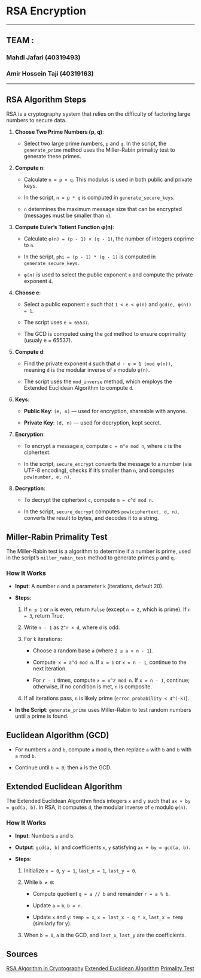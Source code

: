 # RSA Encryption

---

## TEAM :

### Mahdi Jafari (40319493)

### Amir Hossein Taji (40319163)

---

## RSA Algorithm Steps

RSA is a cryptography system that relies on the difficulty of factoring large numbers to secure data. 

1. **Choose Two Prime Numbers (p, q)**:
    
    - Select two large prime numbers, `p` and `q`. In the script, the `generate_prime` method uses the Miller-Rabin primality test to generate these primes.
            
2. **Compute n**:
    
    - Calculate `n = p × q`. This modulus is used in both public and private keys.
        
    - In the script, `n = p * q` is computed in `generate_secure_keys`.
        
    - `n` determines the maximum message size that can be encrypted (messages must be smaller than `n`).
        
3. **Compute Euler’s Totient Function φ(n)**:
    
    - Calculate `φ(n) = (p - 1) × (q - 1)`, the number of integers coprime to `n`.
        
    - In the script, `phi = (p - 1) * (q - 1)` is computed in `generate_secure_keys`.
        
    - `φ(n)` is used to select the public exponent `e` and compute the private exponent `d`.
        
4. **Choose e**:
    
    - Select a public exponent `e` such that `1 < e < φ(n)` and `gcd(e, φ(n)) = 1`.
        
    - The script uses `e = 65537`.
        
    - The GCD is computed using the `gcd` method to ensure coprimality (usualy e = 65537).
        
5. **Compute d**:
    
    - Find the private exponent `d` such that `d · e ≡ 1 (mod φ(n))`, meaning `d` is the modular inverse of `e` modulo `φ(n)`.
        
    - The script uses the `mod_inverse` method, which employs the Extended Euclidean Algorithm to compute `d`.
        
6. **Keys**:
    
    - **Public Key**: `(e, n)` — used for encryption, shareable with anyone.
        
    - **Private Key**: `(d, n)` — used for decryption, kept secret.
        
7. **Encryption**:
    
    - To encrypt a message `m`, compute `c = m^e mod n`, where `c` is the ciphertext.
        
    - In the script, `secure_encrypt` converts the message to a number (via UTF-8 encoding), checks if it’s smaller than `n`, and computes `pow(number, e, n)`.
                
8. **Decryption**:
    
    - To decrypt the ciphertext `c`, compute `m = c^d mod n`.
        
    - In the script, `secure_decrypt` computes `pow(ciphertext, d, n)`, converts the result to bytes, and decodes it to a string.

## Miller-Rabin Primality Test
The Miller-Rabin test is a algorithm to determine if a number is prime, used in the script’s `miller_rabin_test` method to generate primes `p` and `q`.

### How It Works

- **Input**: A number `n` and a parameter `k` (iterations, default 20).
    
- **Steps**:
    
    1. If `n ≤ 1` or `n` is even, return `False` (except `n = 2`, which is prime). If `n = 3`, return True.
        
    2. Write `n - 1` as `2^r × d`, where `d` is odd.
        
    3. For `k` iterations:
        
        - Choose a random base `a` (where `2 ≤ a < n - 1`).
            
        - Compute` x = a^d mod n`. If `x = 1` or `x = n - 1`, continue to the next iteration.
            
        - For `r - 1` times, compute `x = x^2 mod n`. If `x = n - 1`, continue; otherwise, if no condition is met, `n` is composite.
            
    4. If all iterations pass, `n` is likely prime (`error probability < 4^(-k)`).
        
- **In the Script**: `generate_prime` uses Miller-Rabin to test random numbers until a prime is found.

## Euclidean Algorithm (GCD)
- For numbers `a` and `b`, compute `a` mod `b`, then replace `a` with `b` and `b` with `a` mod `b`.
    
- Continue until `b = 0`; then `a` is the GCD.

## Extended Euclidean Algorithm

The Extended Euclidean Algorithm finds integers `x` and `y` such that `ax + by = gcd(a, b)`. In RSA, it computes `d`, the modular inverse of `e` modulo `φ(n)`.

### How It Works

- **Input**: Numbers `a` and `b`.
    
- **Output**: `gcd(a, b)` and coefficients `x`, `y` satisfying `ax + by = gcd(a, b)`.
    
- **Steps**:
    
    1. Initialize `x = 0`, `y = 1`, `last_x = 1`, `last_y = 0`.
        
    2. While `b ≠ 0`:
        
        - Compute quotient `q = a // b` and remainder `r = a % b`.
            
        - Update `a` = `b`, `b = r`.
            
        - Update `x` and `y`: `temp = x`, `x = last_x - q * x`, `last_x = temp` (similarly for y).
            
    3. When `b = 0`, `a` is the GCD, and `last_x`, `last_y` are the coefficients.
## Sources
[RSA Algorithm in Cryptography](https://www.geeksforgeeks.org/computer-networks/rsa-algorithm-cryptography/)
[Extended Euclidean Algorithm](https://cp-algorithms.com/algebra/extended-euclid-algorithm.html#extended-euclidean-algorithm "Permanent link")
[Primality Test](https://www.geeksforgeeks.org/dsa/primality-test-set-3-miller-rabin/)


